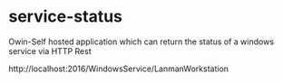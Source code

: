 # service-status

Owin-Self hosted application which can return the status of a windows service via HTTP Rest

http://localhost:2016/WindowsService/LanmanWorkstation
